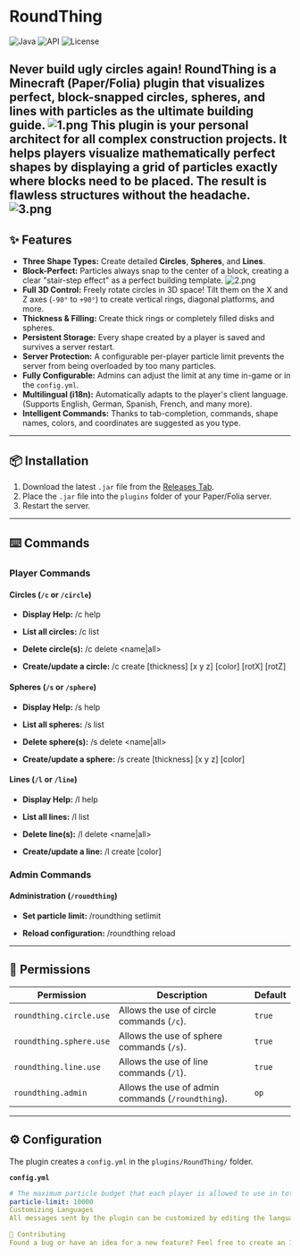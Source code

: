 # RoundThing
![Java](https://img.shields.io/badge/Java-17-blue)
![API](https://img.shields.io/badge/API-Paper%20/%20Folia%201.20%2B-orange)
![License](https://img.shields.io/badge/License-CC%20BY--NC--SA%204.0-lightgrey)

**Never build ugly circles again! RoundThing is a Minecraft (Paper/Folia) plugin that visualizes perfect, block-snapped circles, spheres, and lines with particles as the ultimate building guide.**
![1.png](images/1.png)
This plugin is your personal architect for all complex construction projects. It helps players visualize mathematically perfect shapes by displaying a grid of particles exactly where blocks need to be placed. The result is flawless structures without the headache.
![3.png](images/3.png)
---

## ✨ Features

- **Three Shape Types:** Create detailed **Circles**, **Spheres**, and **Lines**.
- **Block-Perfect:** Particles always snap to the center of a block, creating a clear "stair-step effect" as a perfect building template.
![2.png](images/2.png)
- **Full 3D Control:** Freely rotate circles in 3D space! Tilt them on the X and Z axes (`-90°` to `+90°`) to create vertical rings, diagonal platforms, and more.
- **Thickness & Filling:** Create thick rings or completely filled disks and spheres.
- **Persistent Storage:** Every shape created by a player is saved and survives a server restart.
- **Server Protection:** A configurable per-player particle limit prevents the server from being overloaded by too many particles.
- **Fully Configurable:** Admins can adjust the limit at any time in-game or in the `config.yml`.
- **Multilingual (i18n):** Automatically adapts to the player's client language. (Supports English, German, Spanish, French, and many more).
- **Intelligent Commands:** Thanks to tab-completion, commands, shape names, colors, and coordinates are suggested as you type.

---

## 📦 Installation

1.  Download the latest `.jar` file from the [Releases Tab](https://github.com/YOUR_USERNAME/YOUR_REPO/releases).
2.  Place the `.jar` file into the `plugins` folder of your Paper/Folia server.
3.  Restart the server.

---

## ⌨️ Commands

### Player Commands

#### Circles (`/c` or `/circle`)
- **Display Help:**
  /c help

- **List all circles:**
  /c list

- **Delete circle(s):**
  /c delete <name|all>

- **Create/update a circle:**
  /c create <name> <diameter> [thickness] [x y z] [color] [rotX] [rotZ]


#### Spheres (`/s` or `/sphere`)
- **Display Help:**
  /s help

- **List all spheres:**
  /s list

- **Delete sphere(s):**
  /s delete <name|all>

- **Create/update a sphere:**
  /s create <name> <diameter> [thickness] [x y z] [color]


#### Lines (`/l` or `/line`)
- **Display Help:**
  /l help

- **List all lines:**
  /l list

- **Delete line(s):**
  /l delete <name|all>

- **Create/update a line:**
  /l create <name> <x1> <y1> <z1> <x2> <y2> <z2> [color]


### Admin Commands

#### Administration (`/roundthing`)
- **Set particle limit:**
  /roundthing setlimit <amount>

- **Reload configuration:**
  /roundthing reload


---

## 🔐 Permissions

| Permission              | Description                                      | Default  |
|-------------------------|--------------------------------------------------|----------|
| `roundthing.circle.use` | Allows the use of circle commands (`/c`).        | `true`   |
| `roundthing.sphere.use` | Allows the use of sphere commands (`/s`).        | `true`   |
| `roundthing.line.use`   | Allows the use of line commands (`/l`).          | `true`   |
| `roundthing.admin`      | Allows the use of admin commands (`/roundthing`). | `op`     |

---

## ⚙️ Configuration

The plugin creates a `config.yml` in the `plugins/RoundThing/` folder.

**`config.yml`**
```yaml
# The maximum particle budget that each player is allowed to use in total.
particle-limit: 10000
Customizing Languages
All messages sent by the plugin can be customized by editing the language files in the plugins/RoundThing/lang/ folder.

🤝 Contributing
Found a bug or have an idea for a new feature? Feel free to create an Issue or a Pull Request!